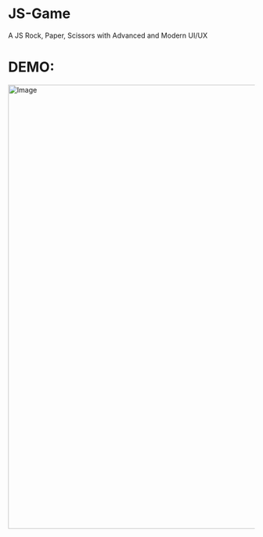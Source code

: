 # JS-Game
A JS Rock, Paper, Scissors with Advanced and Modern UI/UX
# DEMO:
<img width="1919" height="905" alt="Image" src="https://github.com/user-attachments/assets/5205ea81-59fc-410f-a1f3-8dfad0469b72" />
